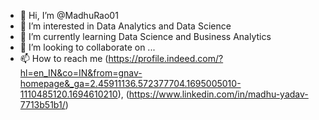 - 👋 Hi, I’m @MadhuRao01
- 👀 I’m interested in Data Analytics and Data Science
- 🌱 I’m currently learning Data Science and Business Analytics
- 💞️ I’m looking to collaborate on ...
- 📫 How to reach me (https://profile.indeed.com/?hl=en_IN&co=IN&from=gnav-homepage&_ga=2.45911136.572377704.1695005010-1110485120.1694610210), (https://www.linkedin.com/in/madhu-yadav-7713b51b1/)

<!---
MadhuRao01/MadhuRao01 is a ✨ special ✨ repository because its `README.md` (this file) appears on your GitHub profile.
You can click the Preview link to take a look at your changes.
--->
